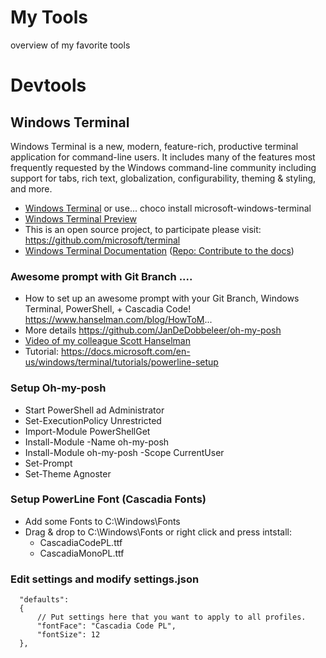 # My Tools
overview of my favorite tools

# Devtools
## Windows Terminal
Windows Terminal is a new, modern, feature-rich, productive terminal application for command-line users. It includes many of the features most frequently requested by the Windows command-line community including support for tabs, rich text, globalization, configurability, theming & styling, and more.

* [Windows Terminal](https://aka.ms/terminal) or use...  choco install microsoft-windows-terminal
* [Windows Terminal Preview](https://aka.ms/terminal-preview)
* This is an open source project, to participate please visit: https://github.com/microsoft/terminal
* [Windows Terminal Documentation](https://docs.microsoft.com/windows/terminal) ([Repo: Contribute to the docs](https://github.com/MicrosoftDocs/terminal))

### Awesome prompt with Git Branch ....
* How to set up an awesome prompt with your Git Branch, Windows Terminal, PowerShell, + Cascadia Code! https://www.hanselman.com/blog/HowToM...
* More details https://github.com/JanDeDobbeleer/oh-my-posh
* [Video of my colleague Scott Hanselman](https://www.youtube.com/watch?v=lu__oGZVT98)
* Tutorial: https://docs.microsoft.com/en-us/windows/terminal/tutorials/powerline-setup

### Setup Oh-my-posh
* Start PowerShell ad Administrator
* Set-ExecutionPolicy Unrestricted
* Import-Module PowerShellGet 
* Install-Module -Name oh-my-posh 
* Install-Module oh-my-posh -Scope CurrentUser 
* Set-Prompt 
* Set-Theme Agnoster 

### Setup PowerLine Font (Cascadia Fonts)
* Add some Fonts to C:\Windows\Fonts
* Drag & drop to C:\Windows\Fonts or right click and press intstall:
  * CascadiaCodePL.ttf
  * CascadiaMonoPL.ttf

### Edit settings and modify settings.json
```code js
  "defaults":
  {
      // Put settings here that you want to apply to all profiles.
      "fontFace": "Cascadia Code PL",
      "fontSize": 12
  },
```
